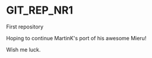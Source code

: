 # GIT_REP_NR1
First repository

Hoping to continue MartinK's port of his awesome Mieru!

Wish me luck.
